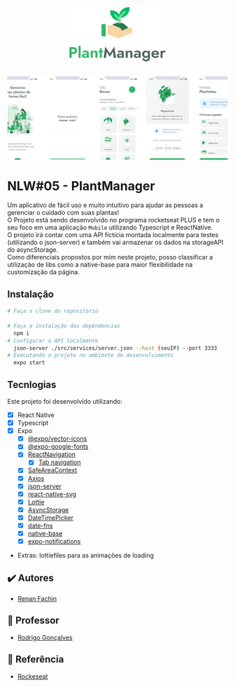 <div align="center">
  <img src="./.github/logo.png">
</div>

<br>

<p align="center">
  <img src="./.github/capa.png">
</p>

# NLW#05 - PlantManager
Um aplicativo de fácil uso e muito intuitivo para ajudar as pessoas a gerenciar o cuidado com suas plantas!<br>
O Projeto está sendo desenvolvido no programa rocketseat PLUS e tem o seu foco em uma aplicação `Mobile` utilizando Typescript e ReactNative. <br>
O projeto irá contar com uma API fictícia montada localmente para testes (utilizando o json-server) e também vai armazenar os dados na storageAPI do asyncStorage. <br>
Como diferenciais propostos por mim neste projeto, posso classificar a utilização de libs como a native-base para maior flexibilidade na customização da página.

## Instalação
```bash
# Faça o clone do repositório

# Faça a instalação das depêndencias
  npm i
# Configurar a API localmente
  json-server ./src/services/server.json --host (seuIP) --port 3333
# Executando o projeto no ambiente de desenvolvimento
  expo start
```

## Tecnlogias
Este projeto foi desenvolvido utilizando:
- [x] React Native
- [x] Typescript
- [x] Expo
  - [x] [@expo/vector-icons](https://docs.expo.dev/guides/icons/#expovector-icons)
  - [x] [@expo-google-fonts](https://github.com/expo/google-fonts)
  - [x] [ReactNavigation](https://reactnavigation.org/)
    - [x] [Tab navigation](https://reactnavigation.org/docs/tab-based-navigation)
  - [x] [SafeAreaContext](https://docs.expo.dev/versions/latest/sdk/safe-area-context/)
  - [x] [Axios](https://axios-http.com/ptbr/)
  - [x] [json-server](https://github.com/typicode/json-server)
  - [x] [react-native-svg](https://docs.expo.dev/versions/latest/sdk/svg/)
  - [x] [Lottie](https://docs.expo.dev/versions/latest/sdk/lottie/)
  - [x] [AsyncStorage](https://docs.expo.dev/versions/latest/sdk/async-storage/)
  - [x] [DateTimePicker](https://docs.expo.dev/versions/latest/sdk/date-time-picker/)
  - [x] [date-fns](https://date-fns.org/)
  - [x] [native-base](https://nativebase.io/)
  - [x] [expo-notifications](https://docs.expo.dev/versions/latest/sdk/notifications/)
- Extras: lottiefiles para as animações de loading

## ✔️ Autores

- [Renan Fachin](https://github.com/RenanFachin/)

## 📄 Professor

- [Rodrigo Gonçalves](https://github.com/rodrigorgtic)

## 📄 Referência

- [Rockeseat](https://www.rocketseat.com.br/)